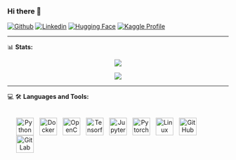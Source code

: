 ### Hi there 👋

<!--
**novicecivon/novicecivon** is a ✨ _special_ ✨ repository because its `README.md` (this file) appears on your GitHub profile.

Here are some ideas to get you started:

- 🔭 I’m currently working on ...
- 🌱 I’m currently learning ...
- 👯 I’m looking to collaborate on ...
- 🤔 I’m looking for help with ...
- 💬 Ask me about ...
- 📫 How to reach me: ...
- 😄 Pronouns: ...
- ⚡ Fun fact: ...

# trophies:
<a href="https://github.com/ryo-ma/github-profile-trophy">
    <img src="https://github-profile-trophy.vercel.app/?username=novicecivon&column=-1" alt="novicecivon" />
</a>

# Linkedin:
<a href="https://www.linkedin.com/in/novicecivon/"> 
    <img alt="LinkedIn" src="https://icongr.am/devicon/linkedin-original.svg?size=148&color=currentColor" />
</a>

# Streak
<img src="https://github-readme-streak-stats.herokuapp.com?user=novicecivon&theme=gotham&hide_border=true">
-->

[![Github](https://img.shields.io/github/followers/novicecivon?label=Follow%20Me&style=social)](https://github.com/novicecivon)
[![Linkedin](https://img.shields.io/badge/LinkedIn-novicecivon-blue?logo=Linkedin&logoColor=blue&labelColor=black)](https://www.linkedin.com/in/novicecivon/)
[![Hugging Face](https://img.shields.io/badge/Hugging%20Face-novicecivon-green?logo=huggingface)](https://huggingface.co/novicecivon)
[![Kaggle Profile](https://img.shields.io/badge/Kaggle-novicecivon-blue?logo=kaggle)](https://www.kaggle.com/novicecivon)

---
📊 **Stats:** <br>

<p align="center"">
    <img src="https://komarev.com/ghpvc/?username=novicecivon&label=Profile%20views&color=0e75b6&style=flat">
</p>

<p align="center"">
    <img src="https://github-readme-stats.vercel.app/api?username=novicecivon&show_icons=true&theme=gotham&hide_border=true">
</p>

---

💻 🛠️ **Languages and Tools:** <br>    

<p align="center" style="padding: 20px;">
    <a href="https://www.python.org/" target="_blank"><img align="left" alt="Python" width="40px" style="padding-right:10px;" src="https://cdn.jsdelivr.net/gh/devicons/devicon/icons/python/python-original.svg" /></a>
    <a href="https://www.docker.com/" target="_blank"><img align="left" alt="Docker" width="40px" style="padding-right:10px;" src="https://cdn.jsdelivr.net/gh/devicons/devicon/icons/docker/docker-original.svg" /></a>
    <a href="https://opencv.org/" target="_blank"><img align="left" alt="OpenCV" width="40px" style="padding-right:10px;" src="https://cdn.jsdelivr.net/gh/devicons/devicon/icons/opencv/opencv-original.svg" /></a>
    <a href="https://www.tensorflow.org/" target="_blank"><img align="left" alt="Tensorflow" width="40px" style="padding-right:10px;" src="https://cdn.jsdelivr.net/gh/devicons/devicon/icons/tensorflow/tensorflow-original.svg" /></a>
    <a href="https://jupyter.org/" target="_blank"><img align="left" alt="Jupyter" width="40px" style="padding-right:10px;" src="https://cdn.jsdelivr.net/gh/devicons/devicon/icons/jupyter/jupyter-original-wordmark.svg" /></a>
    <a href="https://pytorch.org/" target="_blank"><img align="left" alt="Pytorch" width="40px" style="padding-right:10px;" src="https://cdn.jsdelivr.net/gh/devicons/devicon/icons/pytorch/pytorch-original.svg" /></a>
    <a href="https://www.linux.org/" target="_blank"><img align="left" alt="Linux" width="40px" style="padding-right:10px;" src="https://cdn.jsdelivr.net/gh/devicons/devicon/icons/linux/linux-original.svg" /></a>
    <a href="https://github.com/" target="_blank"><img align="left" alt="GitHub" width="40px" style="padding-right:10px;" src="https://cdn.jsdelivr.net/gh/devicons/devicon/icons/github/github-original.svg" /></a>
    <a href="https://about.gitlab.com/" target="_blank"><img align="left" alt="GitLab" width="40px" style="padding-right:10px;" src="https://cdn.jsdelivr.net/gh/devicons/devicon/icons/gitlab/gitlab-original.svg" /></a>
</p>
</br>

